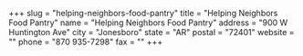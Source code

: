 +++
slug = "helping-neighbors-food-pantry"
title = "Helping Neighbors Food Pantry"
name = "Helping Neighbors Food Pantry"
address = "900 W Huntington Ave"
city = "Jonesboro"
state = "AR"
postal = "72401"
website = ""
phone = "870 935-7298"
fax = ""
+++

